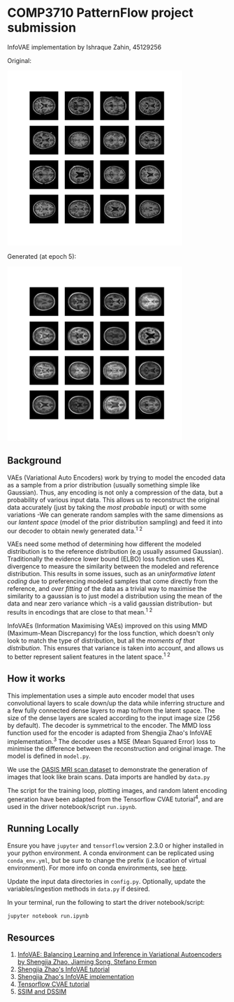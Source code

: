 # COMP3710 PatternFlow project submission

InfoVAE implementation by Ishraque Zahin, 45129256

Original:

<img src="readme_assets/train_data.png" width="400">

Generated (at epoch 5):

<img src="readme_assets/generated.png" width="400">

## Background

VAEs (Variational Auto Encoders) work by trying to model the encoded data as a sample from a prior distribution (usually something simple like Gaussian). Thus, any encoding is not only a compression of the data, but a probability of various input data. This allows us to reconstruct the original data accurately (just by taking the *most probable* input) or with some variations -We can generate random samples with the same dimensions as our *lantent space* (model of the prior distribution sampling) and feed it into our decoder to obtain newly generated data.<sup>1 2</sup>

VAEs need some method of determining how different the modeled distribution is to the reference distribution (e.g usually assumed Gaussian). Traditionally the evidence lower bound (ELBO) loss function uses KL divergence to measure the similarity between the modeled and reference distribution. This results in some issues, such as an *uninformative latent coding* due to preferencing modeled samples that come directly from the reference, and *over fitting* of the data as a trivial way to maximise the similarity to a gaussian is to just model a distribution using the mean of the data and near zero variance which -is a valid gaussian distribution- but results in encodings that are close to that mean.<sup>1 2</sup>

InfoVAEs (Information Maximising VAEs) improved on this using MMD (Maximum-Mean Discrepancy) for the loss function, which doesn't only look to match the type of distribution, but all the *moments of that distribution*. This ensures that variance is taken into account, and allows us to better represent salient features in the latent space.<sup>1 2</sup>

## How it works

This implementation uses a simple auto encoder model that uses convolutional layers to scale down/up the data while inferring structure and a few fully connected dense layers to map to/from the latent space. The size of the dense layers are scaled according to the input image size (256 by default). The decoder is symmetrical to the encoder. The MMD loss function used for the encoder is adapted from Shengjia Zhao's InfoVAE implementation.<sup>3</sup> The decoder uses a MSE (Mean Squared Error) loss to minimise the difference between the reconstruction and original image. The model is defined in `model.py`.

We use the [OASIS MRI scan dataset](https://learn.uq.edu.au/webapps/blackboard/content/listContent.jsp?course_id=_132224_1&content_id=_5540995_1) to demonstrate the generation of images that look like brain scans. Data imports are handled by `data.py`

The script for the training loop, plotting images, and random latent encoding generation have been adapted from the Tensorflow CVAE tutorial<sup>4</sup>, and are used in the driver notebook/script `run.ipynb`.

## Running Locally

Ensure you have `jupyter` and `tensorflow` version 2.3.0 or higher installed in your python environment. A conda environment can be replicated using `conda_env.yml`, but be sure to change the prefix (i.e location of virtual environment). For more info on conda environments, see [here](https://docs.conda.io/projects/conda/en/latest/user-guide/tasks/manage-environments.html).

Update the input data directories in `config.py`. Optionally, update the variables/ingestion methods in `data.py` if desired.

In your terminal, run the following to start the driver notebook/script:
```bash
jupyter notebook run.ipynb
```

## Resources

1. [InfoVAE: Balancing Learning and Inference in Variational Autoencoders by Shengjia Zhao, Jiaming Song, Stefano Ermon](https://arxiv.org/pdf/1706.02262.pdf)
2. [Shengjia Zhao's InfoVAE tutorial](https://ermongroup.github.io/blog/a-tutorial-on-mmd-variational-autoencoders/)
3. [Shengjia Zhao's InfoVAE implementation](https://github.com/ShengjiaZhao/MMD-Variational-Autoencoder/)
4. [Tensorflow CVAE tutorial](https://www.tensorflow.org/tutorials/generative/cvae)
5. [SSIM and DSSIM](https://en.wikipedia.org/wiki/Structural_similarity)

